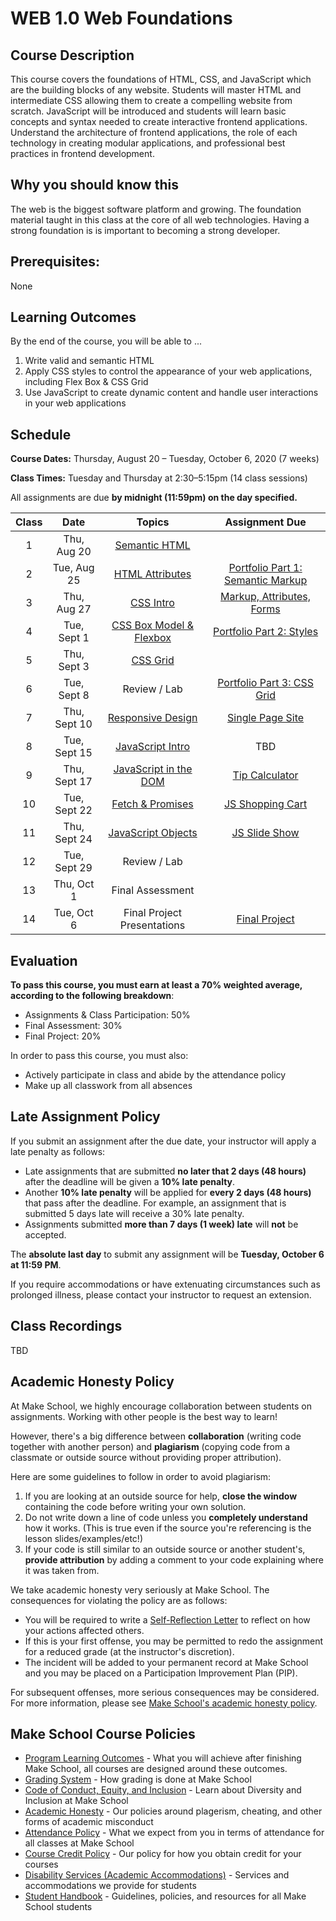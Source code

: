 # WEB 1.0 Web Foundations

## Course Description

This course covers the foundations of HTML, CSS, and JavaScript which are the building blocks of any website. Students will master HTML and intermediate CSS allowing them to create a compelling website from scratch. JavaScript will be introduced and students will learn basic concepts and syntax needed to create interactive frontend applications. Understand the architecture of frontend applications, the role of each technology in creating modular applications, and professional best practices in frontend development.

## Why you should know this

The web is the biggest software platform and growing. The foundation material taught in this class at the core of all web technologies. Having a strong foundation is is important to becoming a strong developer. 

## Prerequisites: 

None

## Learning Outcomes

By the end of the course, you will be able to ...

1. Write valid and semantic HTML
1. Apply CSS styles to control the appearance of your web applications, including Flex Box & CSS Grid
1. Use JavaScript to create dynamic content and handle user interactions in your web applications

## Schedule

**Course Dates:** Thursday, August 20 – Tuesday, October 6, 2020 (7 weeks)

**Class Times:** Tuesday and Thursday at 2:30–5:15pm (14 class sessions)

All assignments are due **by midnight (11:59pm) on the day specified.**

| Class |   Date    |                 Topics                  | Assignment Due |
|:-----:|:---------:|:---------------------------------------:|:--------------:|
|  1 |  Thu, Aug 20  | [Semantic HTML](Lessons/01-Semantic-HTML.md) | |
|  2 |  Tue, Aug 25  | [HTML Attributes](Lessons/02-HTML-Attributes.md) | [Portfolio Part 1: Semantic Markup](Assignments/01-Portfolio-Part-1-Structure) |
|  3 |  Thu, Aug 27  | [CSS Intro](Lessons/03-CSS-Intro.md) | [Markup, Attributes, Forms](Assignments/02-Markup-Attributes-Forms) |
|  4 |  Tue, Sept 1  | [CSS Box Model & Flexbox](Lessons/04-CSS-Box-Model.md) | [Portfolio Part 2: Styles](Assignments/03-Portfolio-Part-2-Styles) |
|  5 |  Thu, Sept 3  | [CSS Grid](Lessons/05-CSS-Grid.md) |  |
|  6 |  Tue, Sept 8  | Review / Lab | [Portfolio Part 3: CSS Grid](Assignments/04-Portfolio-Part-3-Grid) |
|  7 |  Thu, Sept 10 | [Responsive Design](Lessons/07-Responsive-Design.md) | [Single Page Site](05-Single-Page-Site) |
|  8 |  Tue, Sept 15 | [JavaScript Intro](Lessons/08-JS-Intro.md) | TBD |
|  9 |  Thu, Sept 17 | [JavaScript in the DOM](Lessons/09-JS-in-the-DOM.md) | [Tip Calculator](07-Tip-Calculator) |
| 10 |  Tue, Sept 22 | [Fetch & Promises](Lessons/10-Fetch-Promises.md) | [JS Shopping Cart](08-JS-Shopping-Cart) |
| 11 |  Thu, Sept 24 | [JavaScript Objects](Lessons/11-JS-Objects.md) | [JS Slide Show](09-JS-Slide-Show) |
| 12 |  Tue, Sept 29 | Review / Lab | |
| 13 |  Thu, Oct 1   | Final Assessment | |
| 14 |  Tue, Oct 6   | Final Project Presentations | [Final Project](10-Final-Project) |

## Evaluation

**To pass this course, you must earn at least a 70% weighted average, according to the following breakdown**:

- Assignments & Class Participation: 50%
- Final Assessment: 30%
- Final Project: 20%

In order to pass this course, you must also:

- Actively participate in class and abide by the attendance policy
- Make up all classwork from all absences

## Late Assignment Policy

If you submit an assignment after the due date, your instructor will apply a late penalty as follows:

- Late assignments that are submitted **no later that 2 days (48 hours)** after the deadline will be given a **10% late penalty**.
- Another **10% late penalty** will be applied for **every 2 days (48 hours)** that pass after the deadline. For example, an assignment that is submitted 5 days late will receive a 30% late penalty.
- Assignments submitted **more than 7 days (1 week) late** will **not** be accepted.

The **absolute last day** to submit any assignment will be **Tuesday, October 6 at 11:59 PM**.

If you require accommodations or have extenuating circumstances such as prolonged illness, please contact your instructor to request an extension.

## Class Recordings

TBD

## Academic Honesty Policy

At Make School, we highly encourage collaboration between students on assignments. Working with other people is the best way to learn!

However, there's a big difference between **collaboration** (writing code together with another person) and **plagiarism** (copying code from a classmate or outside source without providing proper attribution). 

Here are some guidelines to follow in order to avoid plagiarism:

1. If you are looking at an outside source for help, **close the window** containing the code before writing your own solution.
1. Do not write down a line of code unless you **completely understand** how it works. (This is true even if the source you're referencing is the lesson slides/examples/etc!)
1. If your code is still similar to an outside source or another student's, **provide attribution** by adding a comment to your code explaining where it was taken from.

We take academic honesty very seriously at Make School. The consequences for violating the policy are as follows:

- You will be required to write a [Self-Reflection Letter](https://docs.google.com/document/d/140_PHfDh7gu33OZI_caxEtvNzAlAepjnGcbQcXZ-MRo/edit?usp=sharing) to reflect on how your actions affected others.
- If this is your first offense, you may be permitted to redo the assignment for a reduced grade (at the instructor's discretion).
- The incident will be added to your permanent record at Make School and you may be placed on a Participation Improvement Plan (PIP).

For subsequent offenses, more serious consequences may be considered. For more information, please see [Make School's academic honesty policy](https://make.sc/academic-honesty-policy).

## Make School Course Policies

- [Program Learning Outcomes](https://make.sc/program-learning-outcomes) - What you will achieve after finishing Make School, all courses are designed around these outcomes.
- [Grading System](https://make.sc/grading-system) - How grading is done at Make School
- [Code of Conduct, Equity, and Inclusion](https://make.sc/code-of-conduct) - Learn about Diversity and Inclusion at Make School
- [Academic Honesty](https://make.sc/academic-honesty-policy) - Our policies around plagerism, cheating, and other forms of academic misconduct
- [Attendance Policy](https://make.sc/attendance-policy) - What we expect from you in terms of attendance for all classes at Make School
- [Course Credit Policy](https://make.sc/course-credit-policy) - Our policy for how you obtain credit for your courses
- [Disability Services (Academic Accommodations)](https://make.sc/disability-services) - Services and accommodations we provide for students
- [Student Handbook](https://make.sc/student-handbook) - Guidelines, policies, and resources for all Make School students
